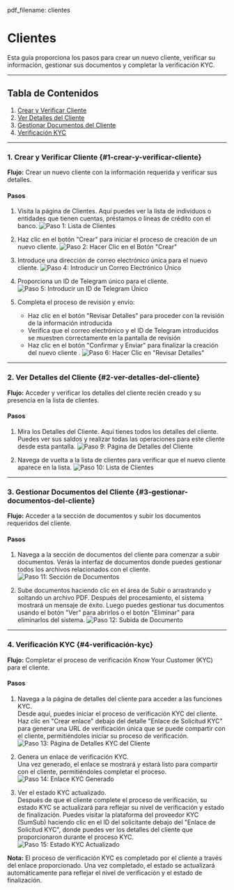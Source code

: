 pdf_filename: clientes

# Clientes

Esta guía proporciona los pasos para crear un nuevo cliente, verificar su información, gestionar sus documentos y completar la verificación KYC.

---

## Tabla de Contenidos

1. [Crear y Verificar Cliente](#1-crear-y-verificar-cliente)
2. [Ver Detalles del Cliente](#2-ver-detalles-del-cliente)
3. [Gestionar Documentos del Cliente](#3-gestionar-documentos-del-cliente)
4. [Verificación KYC](#4-verificación-kyc)

---

### 1. Crear y Verificar Cliente {#1-crear-y-verificar-cliente}

**Flujo:** Crear un nuevo cliente con la información requerida y verificar sus detalles.

#### Pasos

1. Visita la página de Clientes.
   Aquí puedes ver la lista de individuos o entidades que tienen cuentas, préstamos o líneas de crédito con el banco.
   ![Paso 1: Lista de Clientes](./screenshots/customers.cy.ts/2_list_all_customers.png)

<!-- new-page -->

2. Haz clic en el botón "Crear" para iniciar el proceso de creación de un nuevo cliente.
   ![Paso 2: Hacer Clic en el Botón "Crear"](./screenshots/customers.cy.ts/3_click_create_button.png)

3. Introduce una dirección de correo electrónico única para el nuevo cliente.
   ![Paso 4: Introducir un Correo Electrónico Único](./screenshots/customers.cy.ts/5_enter_email.png)

<!-- new-page -->

4. Proporciona un ID de Telegram único para el cliente.
   ![Paso 5: Introducir un ID de Telegram Único](./screenshots/customers.cy.ts/6_enter_telegram_id.png)

5. Completa el proceso de revisión y envío:
   - Haz clic en el botón "Revisar Detalles" para proceder con la revisión de la información introducida
   - Verifica que el correo electrónico y el ID de Telegram introducidos se muestren correctamente en la pantalla de revisión
   - Haz clic en el botón "Confirmar y Enviar" para finalizar la creación del nuevo cliente
     .
     ![Paso 6: Hacer Clic en "Revisar Detalles"](./screenshots/customers.cy.ts/7_click_review_details.png)

---

<!-- new-page -->

### 2. Ver Detalles del Cliente {#2-ver-detalles-del-cliente}

**Flujo:** Acceder y verificar los detalles del cliente recién creado y su presencia en la lista de clientes.

#### Pasos

1. Mira los Detalles del Cliente.
   Aquí tienes todos los detalles del cliente. Puedes ver sus saldos y realizar todas las operaciones para este cliente desde esta pantalla.
   ![Paso 9: Página de Detalles del Cliente](./screenshots/customers.cy.ts/10_verify_email.png)

2. Navega de vuelta a la lista de clientes para verificar que el nuevo cliente aparece en la lista.
   ![Paso 10: Lista de Clientes](./screenshots/customers.cy.ts/11_verify_customer_in_list.png)

---

<!-- new-page -->

### 3. Gestionar Documentos del Cliente {#3-gestionar-documentos-del-cliente}

**Flujo:** Acceder a la sección de documentos y subir los documentos requeridos del cliente.

#### Pasos

1. Navega a la sección de documentos del cliente para comenzar a subir documentos.
   Verás la interfaz de documentos donde puedes gestionar todos los archivos relacionados con el cliente.
   ![Paso 11: Sección de Documentos](./screenshots/customers.cy.ts/12_customer_documents.png)

2. Sube documentos haciendo clic en el área de Subir o arrastrando y soltando un archivo PDF.
   Después del procesamiento, el sistema mostrará un mensaje de éxito. Luego puedes gestionar tus documentos usando el botón "Ver" para abrirlos o el botón "Eliminar" para eliminarlos del sistema.
   ![Paso 12: Subida de Documento](./screenshots/customers.cy.ts/13_upload_document.png)

---

<!-- new-page -->

### 4. Verificación KYC {#4-verificación-kyc}

**Flujo:** Completar el proceso de verificación Know Your Customer (KYC) para el cliente.

#### Pasos

1. Navega a la página de detalles del cliente para acceder a las funciones KYC.  
   Desde aquí, puedes iniciar el proceso de verificación KYC del cliente.  
   Haz clic en "Crear enlace" debajo del detalle "Enlace de Solicitud KYC" para generar una URL de verificación única que se puede compartir con el cliente, permitiéndoles iniciar su proceso de verificación.  
   ![Paso 13: Página de Detalles KYC del Cliente](./screenshots/customers.cy.ts/14_customer_kyc_details_page.png)

2. Genera un enlace de verificación KYC.  
   Una vez generado, el enlace se mostrará y estará listo para compartir con el cliente, permitiéndoles completar el proceso.  
   ![Paso 14: Enlace KYC Generado](./screenshots/customers.cy.ts/15_kyc_link_created.png)

<!-- new-page -->

3. Ver el estado KYC actualizado.  
   Después de que el cliente complete el proceso de verificación, su estado KYC se actualizará para reflejar su nivel de verificación y estado de finalización. Puedes visitar la plataforma del proveedor KYC (SumSub) haciendo clic en el ID del solicitante debajo del "Enlace de Solicitud KYC", donde puedes ver los detalles del cliente que proporcionaron durante el proceso KYC.  
   ![Paso 15: Estado KYC Actualizado](./screenshots/customers.cy.ts/16_kyc_status_updated.png)

**Nota:** El proceso de verificación KYC es completado por el cliente a través del enlace proporcionado. Una vez completado, el estado se actualizará automáticamente para reflejar el nivel de verificación y el estado de finalización.